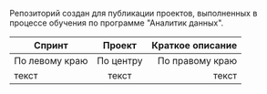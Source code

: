 Репозиторий создан для публикации проектов, выполненных в процессе обучения по программе "Аналитик данных".

| Спринт | Проект | Краткое описание |
|----------------|:---------:|----------------:|
| По левому краю | По центру | По правому краю |
| текст | текст | текст |
